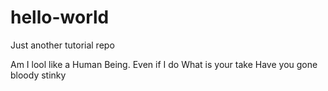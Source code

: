 # hello-world
Just another tutorial repo

Am I lool like a Human Being. 
Even if I do
What is your take
Have you gone bloody stinky
